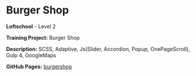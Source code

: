 # Burger Shop

**Loftschool** - Level 2

**Training Project:** Burger Shop

**Description:** SCSS, Adaptive, Js(Slider, Accordion, Popup, OnePageScroll), Gulp 4, GoogleMaps

**GitHub Pages:** [burgershop](https://baradatbiu.github.io/burgershop-loftschool/)
